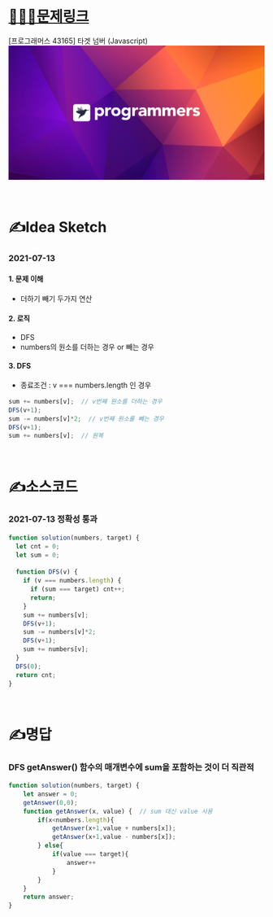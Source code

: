 # [👩🏻‍💻문제링크](https://programmers.co.kr/learn/courses/30/lessons/43165)

[프로그래머스 43165] 타겟 넘버 (Javascript)
[![프로그래머스](../프로그래머스표지.png)](https://programmers.co.kr/learn/courses/30/lessons/43165)

<br>

# ✍️Idea Sketch

### **2021-07-13**

#### 1. 문제 이해
- 더하기 빼기 두가지 연산

#### 2. 로직
- DFS
- numbers의 원소를 더하는 경우 or 빼는 경우

#### 3. DFS
- 종료조건 : v === numbers.length 인 경우

```javascript
sum += numbers[v];  // v번째 원소를 더하는 경우
DFS(v+1);
sum -= numbers[v]*2;  // v번째 원소룰 빼는 경우
DFS(v+1);
sum += numbers[v];  // 원복
```

<br>

# ✍️소스코드

### **2021-07-13 정확성 통과**

```javascript
function solution(numbers, target) {
  let cnt = 0;
  let sum = 0;

  function DFS(v) {
    if (v === numbers.length) {
      if (sum === target) cnt++;
      return;
    }
    sum += numbers[v];
    DFS(v+1);
    sum -= numbers[v]*2;
    DFS(v+1);
    sum += numbers[v];
  }
  DFS(0);
  return cnt;
}
```

<br>

# ✍️명답

### DFS getAnswer() 함수의 매개변수에 sum을 포함하는 것이 더 직관적

```javascript
function solution(numbers, target) {
    let answer = 0;
    getAnswer(0,0);
    function getAnswer(x, value) {  // sum 대신 value 사용
        if(x<numbers.length){
            getAnswer(x+1,value + numbers[x]);
            getAnswer(x+1,value - numbers[x]);
        } else{
            if(value === target){
                answer++
            }
        }
    }
    return answer;
}
```
